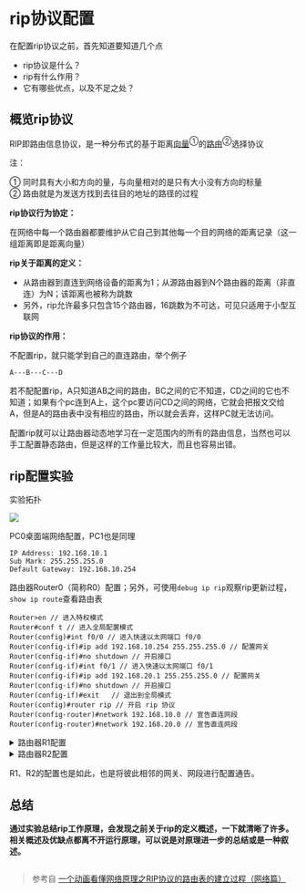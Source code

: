 # rip协议配置

在配置rip协议之前，首先知道要知道几个点
* rip协议是什么？
* rip有什么作用？
* 它有哪些优点，以及不足之处？

## 概览rip协议

RIP即路由信息协议，是一种分布式的基于距离<ins>向量</ins><sup>①</sup>的<ins>路由</ins><sup>②</sup>选择协议

注：

① 同时具有大小和方向的量，与向量相对的是只有大小没有方向的标量  
② 路由就是为发送方找到去往目的地址的路径的过程

**rip协议行为协定：**

在网络中每一个路由器都要维护从它自己到其他每一个目的网络的距离记录（这一组距离即是距离向量）

**rip关于距离的定义：**

* 从路由器到直连到网络设备的距离为1；从源路由器到N个路由器的距离（非直连）为N；该距离也被称为跳数
* 另外，rip允许最多只包含15个路由器，16跳数为不可达，可见只适用于小型互联网

**rip协议的作用：**

不配置rip，就只能学到自己的直连路由，举个例子

```
A---B---C---D
```

若不配配置rip，A只知道AB之间的路由，BC之间的它不知道，CD之间的它也不知道；如果有个pc连到A上，这个pc要访问CD之间的网络，它就会把报文交给A，但是A的路由表中没有相应的路由，所以就会丢弃，这样PC就无法访问。

配置rip就可以让路由器动态地学习在一定范围内的所有的路由信息，当然也可以手工配置静态路由，但是这样的工作量比较大，而且也容易出错。

## rip配置实验

实验拓扑

![](https://i.postimg.cc/8PTthcGc/214718.png)

PC0桌面端网络配置，PC1也是同理

```
IP Address: 192.168.10.1
Sub Mark: 255.255.255.0
Default Gateway: 192.168.10.254
```

路由器Router0（简称R0）配置；另外，可使用`debug ip rip`观察rip更新过程，`show ip route`查看路由表

```ios
Router>en // 进入特权模式
Router#conf t // 进入全局配置模式
Router(config)#int f0/0 // 进入快速以太网端口 f0/0
Router(config-if)#ip add 192.168.10.254 255.255.255.0 // 配置网关
Router(config-if)#no shutdown // 开启接口
Router(config-if)#int f0/1 // 进入快速以太网端口 f0/1
Router(config-if)#ip add 192.168.20.1 255.255.255.0 // 配置网关
Router(config-if)#no shutdown // 开启接口
Router(config-if)#exit   // 退出到全局模式
Router(config)#router rip // 开启 rip 协议
Router(config-router)#network 192.168.10.0 // 宣告直连网段
Router(config-router)#network 192.168.20.0 // 宣告直连网段
```

<details><summary>路由器R1配置</summary>

```ios
Router>en // 进入特权模式
Router#conf t // 进入全局配置模式
Router(config)#int f0/0 // 进入快速以太网端口 f0/0
Router(config-if)#ip add 192.168.20.2 255.255.255.0 // 配置网关
Router(config-if)#no shutdown // 开启接口
Router(config-if)#int f0/1 // 进入快速以太网端口 f0/1
Router(config-if)#ip add 192.168.30.1 255.255.255.0 // 配置网关
Router(config-if)#no shutdown // 开启接口
Router(config-if)#exit   // 退出到全局模式
Router(config)#router rip // 开启 rip 协议
Router(config-router)#network 192.168.20.0 // 宣告直连网段
Router(config-router)#network 192.168.30.0 // 宣告直连网段
```

</details>


<details><summary>路由器R2配置</summary>

```ios
Router>en // 进入特权模式
Router#conf t // 进入全局配置模式
Router(config)#int f0/0 // 进入快速以太网端口 f0/0
Router(config-if)#ip add 192.168.30.2 255.255.255.0 // 配置网关
Router(config-if)#no shutdown // 开启接口
Router(config-if)#int f0/1 // 进入快速以太网端口 f0/1
Router(config-if)#ip add 192.168.40.254 255.255.255.0 // 配置网关
Router(config-if)#no shutdown // 开启接口
Router(config-if)#exit   // 退出到全局模式
Router(config)#router rip // 开启 rip 协议
Router(config-router)#network 192.168.30.0 // 宣告直连网段
Router(config-router)#network 192.168.40.0 // 宣告直连网段
```

</details>

R1、R2的配置也是如此，也是将彼此相邻的网关、网段进行配置通告。

## 总结

**通过实验总结rip工作原理，会发现之前关于rip的定义概述，一下就清晰了许多。相关概述及优缺点都离不开运行原理，可以说是对原理进一步的总结或是一种叙述。**


![]()

> 参考自 [一个动画看懂网络原理之RIP协议的路由表的建立过程（网络篇）](http://baijiahao.baidu.com/s?id=1600198379976045804&wfr=spider&for=pc)
